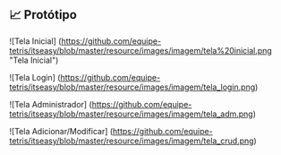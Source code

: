 ## :chart_with_upwards_trend: Protótipo
![Tela Inicial] (https://github.com/equipe-tetris/itseasy/blob/master/resource/images/imagem/tela%20inicial.png "Tela Inicial")<br>

![Tela Login] (https://github.com/equipe-tetris/itseasy/blob/master/resource/images/imagem/tela_login.png)<br>

![Tela Administrador] (https://github.com/equipe-tetris/itseasy/blob/master/resource/images/imagem/tela_adm.png)<br>

![Tela Adicionar/Modificar] (https://github.com/equipe-tetris/itseasy/blob/master/resource/images/imagem/tela_crud.png)<br>
